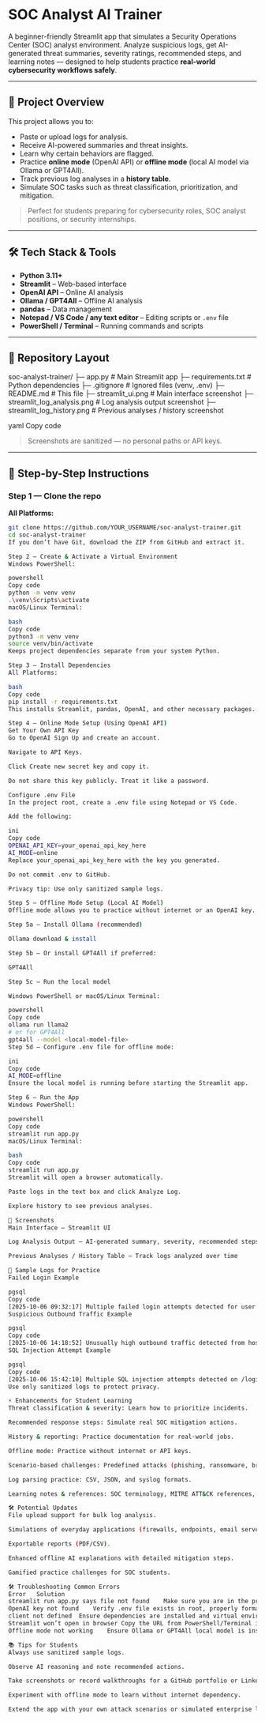# SOC Analyst AI Trainer

A beginner-friendly Streamlit app that simulates a Security Operations Center (SOC) analyst environment. Analyze suspicious logs, get AI-generated threat summaries, severity ratings, recommended steps, and learning notes — designed to help students practice **real-world cybersecurity workflows safely**.

---

## 🔹 Project Overview

This project allows you to:

- Paste or upload logs for analysis.
- Receive AI-powered summaries and threat insights.
- Learn why certain behaviors are flagged.
- Practice **online mode** (OpenAI API) or **offline mode** (local AI model via Ollama or GPT4All).
- Track previous log analyses in a **history table**.
- Simulate SOC tasks such as threat classification, prioritization, and mitigation.

> Perfect for students preparing for cybersecurity roles, SOC analyst positions, or security internships.

---

## 🛠 Tech Stack & Tools

- **Python 3.11+**
- **Streamlit** – Web-based interface
- **OpenAI API** – Online AI analysis
- **Ollama / GPT4All** – Offline AI analysis
- **pandas** – Data management
- **Notepad / VS Code / any text editor** – Editing scripts or `.env` file
- **PowerShell / Terminal** – Running commands and scripts

---

## 📁 Repository Layout

soc-analyst-trainer/
├─ app.py # Main Streamlit app
├─ requirements.txt # Python dependencies
├─ .gitignore # Ignored files (venv, .env)
├─ README.md # This file
├─ streamlit_ui.png # Main interface screenshot
├─ streamlit_log_analysis.png # Log analysis output screenshot
├─ streamlit_log_history.png # Previous analyses / history screenshot

yaml
Copy code

> Screenshots are sanitized — no personal paths or API keys.

---

## 🚀 Step-by-Step Instructions

### **Step 1 — Clone the repo**

**All Platforms:**

```bash
git clone https://github.com/YOUR_USERNAME/soc-analyst-trainer.git
cd soc-analyst-trainer
If you don’t have Git, download the ZIP from GitHub and extract it.

Step 2 — Create & Activate a Virtual Environment
Windows PowerShell:

powershell
Copy code
python -m venv venv
.\venv\Scripts\activate
macOS/Linux Terminal:

bash
Copy code
python3 -m venv venv
source venv/bin/activate
Keeps project dependencies separate from your system Python.

Step 3 — Install Dependencies
All Platforms:

bash
Copy code
pip install -r requirements.txt
This installs Streamlit, pandas, OpenAI, and other necessary packages.

Step 4 — Online Mode Setup (Using OpenAI API)
Get Your Own API Key
Go to OpenAI Sign Up and create an account.

Navigate to API Keys.

Click Create new secret key and copy it.

Do not share this key publicly. Treat it like a password.

Configure .env File
In the project root, create a .env file using Notepad or VS Code.

Add the following:

ini
Copy code
OPENAI_API_KEY=your_openai_api_key_here
AI_MODE=online
Replace your_openai_api_key_here with the key you generated.

Do not commit .env to GitHub.

Privacy tip: Use only sanitized sample logs.

Step 5 — Offline Mode Setup (Local AI Model)
Offline mode allows you to practice without internet or an OpenAI key.

Step 5a — Install Ollama (recommended)

Ollama download & install

Step 5b — Or install GPT4All if preferred:

GPT4All

Step 5c — Run the local model

Windows PowerShell or macOS/Linux Terminal:

powershell
Copy code
ollama run llama2
# or for GPT4All
gpt4all --model <local-model-file>
Step 5d — Configure .env file for offline mode:

ini
Copy code
AI_MODE=offline
Ensure the local model is running before starting the Streamlit app.

Step 6 — Run the App
Windows PowerShell:

powershell
Copy code
streamlit run app.py
macOS/Linux Terminal:

bash
Copy code
streamlit run app.py
Streamlit will open a browser automatically.

Paste logs in the text box and click Analyze Log.

Explore history to see previous analyses.

📸 Screenshots
Main Interface – Streamlit UI

Log Analysis Output – AI-generated summary, severity, recommended steps

Previous Analyses / History Table – Track logs analyzed over time

📄 Sample Logs for Practice
Failed Login Example

pgsql
Copy code
[2025-10-06 09:32:17] Multiple failed login attempts detected for user admin from 10.0.0.42
Suspicious Outbound Traffic Example

pgsql
Copy code
[2025-10-06 14:18:52] Unusually high outbound traffic detected from host 10.0.0.58 to external IP 203.0.113.55 on port 445.
SQL Injection Attempt Example

pgsql
Copy code
[2025-10-06 15:42:10] Multiple SQL injection attempts detected on /login.php from IP 198.51.100.23
Use only sanitized logs to protect privacy.

⚡ Enhancements for Student Learning
Threat classification & severity: Learn how to prioritize incidents.

Recommended response steps: Simulate real SOC mitigation actions.

History & reporting: Practice documentation for real-world jobs.

Offline mode: Practice without internet or API keys.

Scenario-based challenges: Predefined attacks (phishing, ransomware, brute force).

Log parsing practice: CSV, JSON, and syslog formats.

Learning notes & references: SOC terminology, MITRE ATT&CK references, free labs.

🛠 Potential Updates
File upload support for bulk log analysis.

Simulations of everyday applications (firewalls, endpoints, email servers).

Exportable reports (PDF/CSV).

Enhanced offline AI explanations with detailed mitigation steps.

Gamified practice challenges for SOC students.

🛠 Troubleshooting Common Errors
Error	Solution
streamlit run app.py says file not found	Make sure you are in the project root where app.py exists.
OpenAI key not found	Verify .env file exists in root, properly formatted, and not pushed to GitHub.
client not defined	Ensure dependencies are installed and virtual environment is active.
Streamlit won’t open in browser	Copy the URL from PowerShell/Terminal into your browser manually.
Offline mode not working	Ensure Ollama or GPT4All local model is installed and running before starting Streamlit.

📚 Tips for Students
Always use sanitized sample logs.

Observe AI reasoning and note recommended actions.

Take screenshots or record walkthroughs for a GitHub portfolio or LinkedIn showcase.

Experiment with offline mode to learn without internet dependency.

Extend the app with your own attack scenarios or simulated enterprise logs.
